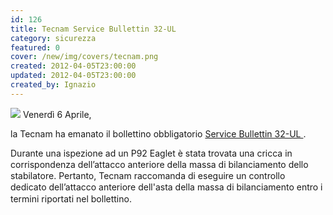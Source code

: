 ```yaml
---
id: 126
title: Tecnam Service Bullettin 32-UL
category: sicurezza
featured: 0
cover: /new/img/covers/tecnam.png
created: 2012-04-05T23:00:00
updated: 2012-04-05T23:00:00
created_by: Ignazio
---
```


<img src="/new/img/covers/tecnam.png" class="float-start mr-3 mb-3 w-[200px]"/>
Venerdì 6 Aprile,

la Tecnam ha emanato il bollettino obbligatorio
<a href="https://www.baialupo.com/docs/Tecnam.SB032-UL.pdf" target="_blank" title="Tecnam SB 22 -UL">
Service Bullettin 32-UL
</a>
.

 <span style="line-height: 1.3em;">
  Durante una ispezione ad un P92 Eaglet è stata trovata una cricca in corrispondenza dell’attacco anteriore della massa di bilanciamento dello stabilatore.
 </span>

 <span style="line-height: 1.3em;">
  Pertanto, Tecnam raccomanda di eseguire un controllo dedicato dell’attacco anteriore dell'asta della massa di bilanciamento entro i termini riportati nel bollettino.
 </span>
</p>
